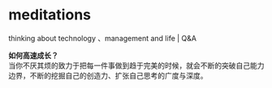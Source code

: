 # meditations
thinking about technology 、management and life | Q&amp;A

**如何高速成长？**   
当你不厌其烦的致力于把每一件事做到趋于完美的时候，就会不断的突破自己能力边界，不断的挖掘自己的创造力、扩张自己思考的广度与深度。
